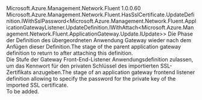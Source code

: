 <Type Name="IWithSslPassword&lt;ParentT&gt;" FullName="Microsoft.Azure.Management.Network.Fluent.ApplicationGatewayListener.UpdateDefinition.IWithSslPassword&lt;ParentT&gt;">
  <TypeSignature Language="C#" Value="public interface IWithSslPassword&lt;ParentT&gt; : Microsoft.Azure.Management.Network.Fluent.HasSslCertificate.UpdateDefinition.IWithSslPassword&lt;Microsoft.Azure.Management.Network.Fluent.ApplicationGatewayListener.UpdateDefinition.IWithAttach&lt;Microsoft.Azure.Management.Network.Fluent.ApplicationGateway.Update.IUpdate&gt;&gt;" />
  <TypeSignature Language="ILAsm" Value=".class public interface auto ansi abstract IWithSslPassword`1&lt;ParentT&gt; implements class Microsoft.Azure.Management.Network.Fluent.HasSslCertificate.UpdateDefinition.IWithSslPassword`1&lt;class Microsoft.Azure.Management.Network.Fluent.ApplicationGatewayListener.UpdateDefinition.IWithAttach`1&lt;class Microsoft.Azure.Management.Network.Fluent.ApplicationGateway.Update.IUpdate&gt;&gt;" />
  <TypeSignature Language="DocId" Value="T:Microsoft.Azure.Management.Network.Fluent.ApplicationGatewayListener.UpdateDefinition.IWithSslPassword`1" />
  <TypeSignature Language="VB.NET" Value="Public Interface IWithSslPassword(Of ParentT)&#xA;Implements IWithSslPassword(Of IWithAttach(Of IUpdate))" />
  <TypeSignature Language="F#" Value="type IWithSslPassword&lt;'ParentT&gt; = interface&#xA;    interface IWithSslPassword&lt;IWithAttach&lt;IUpdate&gt;&gt;" />
  <AssemblyInfo>
    <AssemblyName>Microsoft.Azure.Management.Network.Fluent</AssemblyName>
    <AssemblyVersion>1.0.0.60</AssemblyVersion>
  </AssemblyInfo>
  <TypeParameters>
    <TypeParameter Name="ParentT" />
  </TypeParameters>
  <Interfaces>
    <Interface>
      <InterfaceName>Microsoft.Azure.Management.Network.Fluent.HasSslCertificate.UpdateDefinition.IWithSslPassword&lt;Microsoft.Azure.Management.Network.Fluent.ApplicationGatewayListener.UpdateDefinition.IWithAttach&lt;Microsoft.Azure.Management.Network.Fluent.ApplicationGateway.Update.IUpdate&gt;&gt;</InterfaceName>
    </Interface>
  </Interfaces>
  <Docs>
    <typeparam name="ParentT"><span data-ttu-id="51950-101">Die Phase der Definition des übergeordneten Anwendung Gateway wieder nach dem Anfügen dieser Definition.</span><span class="sxs-lookup"><span data-stu-id="51950-101">The stage of the parent application gateway definition to return to after attaching this definition.</span></span></typeparam>
    <summary>
            <span data-ttu-id="51950-102">Die Stufe der Gateway Front-End-Listener Anwendungsdefinition zulassen, um das Kennwort für den privaten Schlüssel des importierten SSL-Zertifikats anzugeben.</span><span class="sxs-lookup"><span data-stu-id="51950-102">The stage of an application gateway frontend listener definition allowing to specify the password for the private key of the imported SSL certificate.</span></span>
            </summary>
    <remarks>To be added.</remarks>
  </Docs>
  <Members />
</Type>